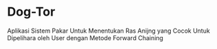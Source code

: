 # Dog-Tor
Aplikasi Sistem Pakar Untuk Menentukan Ras Anijng yang Cocok Untuk Dipelihara oleh User dengan Metode Forward Chaining
